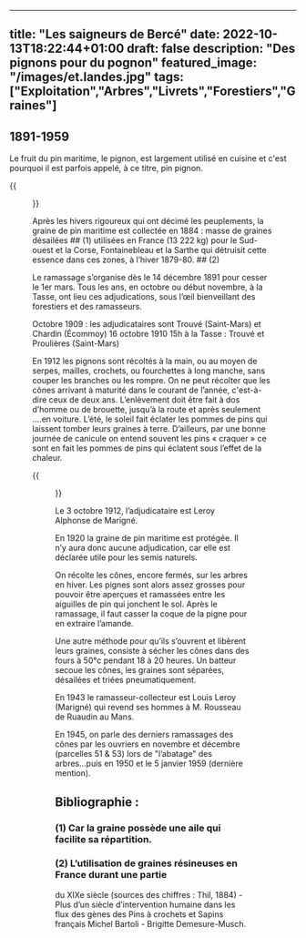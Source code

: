  ---
title: "Les saigneurs de Bercé"
date: 2022-10-13T18:22:44+01:00
draft: false
description: "Des pignons pour du pognon"
featured_image: "/images/et.landes.jpg"
tags: ["Exploitation","Arbres","Livrets","Forestiers","Graines"]
---


## 1891-1959
Le fruit du pin maritime, le pignon, est largement utilisé en cuisine et
c'est pourquoi il est parfois appelé, à ce titre, pin pignon.

 {{<figure src="/images/articles/resine6.jpg" title="Le pignon de pin">}}

Après les hivers rigoureux qui ont décimé les peuplements, la graine de 
  pin maritime est collectée en 1884 : masse de graines désailées ## (1) 
  utilisées en France (13 222 kg) pour le Sud-ouest et la Corse, Fontainebleau 
  et la Sarthe qui détruisit cette essence dans ces zones, à l’hiver 1879-80. ## (2)
  
Le ramassage s’organise dès le 14 décembre 1891 pour cesser le 1er mars. 
  Tous les ans, en octobre ou début novembre, à la Tasse, ont lieu ces adjudications,
  sous l’œil bienveillant des forestiers et des ramasseurs.
  
Octobre 1909 : les adjudicataires sont Trouvé (Saint-Mars) et Chardin (Écommoy)
16 octobre 1910 15h à la Tasse : Trouvé et Proulières (Saint-Mars)
  
En 1912 les pignons sont récoltés à la main, ou au moyen de serpes, mailles, 
  crochets, ou fourchettes à long manche, sans couper les branches ou les rompre.
  On ne peut récolter que les cônes arrivant à maturité dans le courant de l’année,
  c'est-à-dire ceux de deux ans. L’enlèvement doit être fait à dos d’homme ou de
  brouette, jusqu’à la route et après seulement ….en voiture. L’été, le soleil 
  fait éclater les pommes de pins qui laissent tomber leurs graines à terre. 
  D’ailleurs, par une bonne journée de canicule on entend souvent les pins 
  « craquer » ce sont en fait les pommes de pins qui éclatent sous l’effet 
  de la chaleur.
  
 {{<figure src="/images/articles/resine16.jpg" title="La récolte et le séchage des pignons">}}

Le 3 octobre 1912, l’adjudicataire est Leroy Alphonse de Marigné.
  
En 1920 la graine de pin maritime est protégée. Il n’y aura donc aucune adjudication,
  car elle est déclarée utile pour les semis naturels.
  
On récolte les cônes, encore fermés, sur les arbres en hiver. Les pignes sont 
  alors assez grosses pour pouvoir être aperçues et ramassées entre les aiguilles 
  de pin qui jonchent le sol. Après le ramassage, il faut casser la coque de la 
  pigne pour en extraire l’amande.
  
Une autre méthode pour qu’ils s’ouvrent et libèrent leurs graines, consiste à sécher 
  les cônes dans des fours à 50°c pendant 18 à 20 heures. Un batteur secoue les cônes,
  les graines sont séparées, désailées et triées pneumatiquement.
  
En 1943 le ramasseur-collecteur est Louis Leroy (Marigné) qui revend ses hommes
  à M. Rousseau de Ruaudin au Mans.
  
En 1945, on parle des derniers ramassages des cônes par les ouvriers en novembre 
  et décembre (parcelles 51 & 53) lors de "l’abatage" des arbres...puis en 1950 
  et le 5 janvier 1959 (dernière mention).
  
## Bibliographie :
### (1)  Car la graine possède une aile qui facilite sa répartition.
### (2) L’utilisation de graines résineuses en France durant une partie
  du XIXe siècle (sources des chiffres : Thil, 1884) - 
  Plus d’un siècle d’intervention humaine dans les flux des gènes
  des Pins à crochets et Sapins français 
  Michel Bartoli - Brigitte Demesure-Musch.

